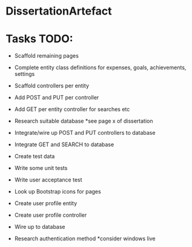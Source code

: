 # DissertationArtefact
# Tasks TODO:  
- Scaffold remaining pages
- Complete entity class definitions for expenses, goals, achievements, settings
- Scaffold controllers per entity
- Add POST and PUT per controller
- Add GET per entity controller for searches etc
- Research suitable database *see page x of dissertation
- Integrate/wire up POST and PUT controllers to database
- Integrate GET and SEARCH to database
- Create test data
- Write some unit tests
- Write user acceptance test
- Look up Bootstrap icons for pages


- Create user profile entity
- Create user profile controller
- Wire up to database
- Research authentication method *consider windows live
